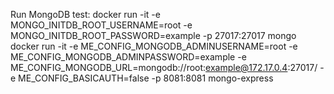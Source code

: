 Run MongoDB test:
docker run -it -e MONGO_INITDB_ROOT_USERNAME=root  -e MONGO_INITDB_ROOT_PASSWORD=example -p 27017:27017 mongo
docker run -it -e ME_CONFIG_MONGODB_ADMINUSERNAME=root -e ME_CONFIG_MONGODB_ADMINPASSWORD=example -e ME_CONFIG_MONGODB_URL=mongodb://root:example@172.17.0.4:27017/ -e ME_CONFIG_BASICAUTH=false -p 8081:8081 mongo-express

